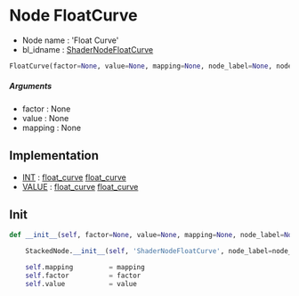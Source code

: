 # Node FloatCurve

- Node name : 'Float Curve'
- bl_idname : [ShaderNodeFloatCurve](https://docs.blender.org/api/current/bpy.types.ShaderNodeFloatCurve.html)


``` python
FloatCurve(factor=None, value=None, mapping=None, node_label=None, node_color=None)
```
##### Arguments

- factor : None
- value : None
- mapping : None

## Implementation

- [INT](/docs/GeoNodes/INT.md) : [float_curve](/docs/GeoNodes/socket_INT.md#float_curve) [float_curve](/docs/GeoNodes/socket_INT.md#float_curve)
- [VALUE](/docs/GeoNodes/VALUE.md) : [float_curve](/docs/GeoNodes/socket_VALUE.md#float_curve) [float_curve](/docs/GeoNodes/socket_VALUE.md#float_curve)

## Init

``` python
def __init__(self, factor=None, value=None, mapping=None, node_label=None, node_color=None):

    StackedNode.__init__(self, 'ShaderNodeFloatCurve', node_label=node_label, node_color=node_color)

    self.mapping         = mapping
    self.factor          = factor
    self.value           = value
```
